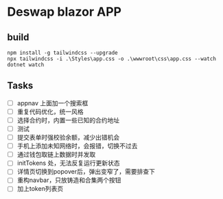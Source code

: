 # Deswap blazor APP

## build

```shell
npm install -g tailwindcss --upgrade
npx tailwindcss -i .\Styles\app.css -o .\wwwroot\css\app.css --watch
dotnet watch
```

## Tasks

- [ ] appnav 上面加一个搜索框
- [ ] 重复代码优化，统一风格
- [ ] 选择合约时，内置一些已知的合约地址
- [ ] 测试
- [ ] 提交表单时强校验余额，减少出错机会
- [ ] 手机上添加未知网络时，会报错，切换不过去
- [ ] 通过钱包取链上数据时并发取
- [ ] initTokens 处，无法反复运行更新状态
- [ ] 详情页切换到popover后，弹出变窄了，需要排查下
- [ ] 重构navbar，只放铸造和合集两个按钮
- [ ] 加上token列表页
